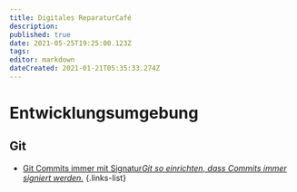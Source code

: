 ```yaml
---
title: Digitales ReparaturCafé
description: 
published: true
date: 2021-05-25T19:25:00.123Z
tags: 
editor: markdown
dateCreated: 2021-01-21T05:35:33.274Z
---
```


# Entwicklungsumgebung

## Git

- [Git Commits immer mit Signatur*Git so einrichten, dass Commits immer signiert werden.*](/digitales_reparaturcafe/git_commit_signatur)
{.links-list}